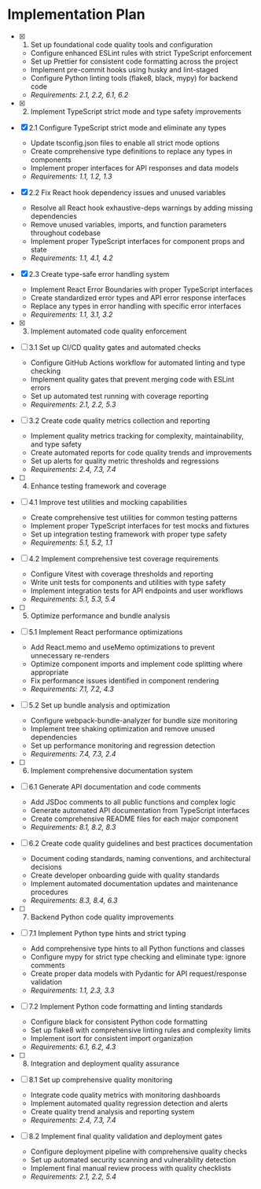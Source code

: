 # Implementation Plan

- [x] 1. Set up foundational code quality tools and configuration
  - Configure enhanced ESLint rules with strict TypeScript enforcement
  - Set up Prettier for consistent code formatting across the project
  - Implement pre-commit hooks using husky and lint-staged
  - Configure Python linting tools (flake8, black, mypy) for backend code
  - _Requirements: 2.1, 2.2, 6.1, 6.2_

- [x] 2. Implement TypeScript strict mode and type safety improvements
- [x] 2.1 Configure TypeScript strict mode and eliminate any types
  - Update tsconfig.json files to enable all strict mode options
  - Create comprehensive type definitions to replace any types in components
  - Implement proper interfaces for API responses and data models
  - _Requirements: 1.1, 1.2, 1.3_

- [x] 2.2 Fix React hook dependency issues and unused variables
  - Resolve all React hook exhaustive-deps warnings by adding missing dependencies
  - Remove unused variables, imports, and function parameters throughout codebase
  - Implement proper TypeScript interfaces for component props and state
  - _Requirements: 1.1, 4.1, 4.2_

- [x] 2.3 Create type-safe error handling system
  - Implement React Error Boundaries with proper TypeScript interfaces
  - Create standardized error types and API error response interfaces
  - Replace any types in error handling with specific error interfaces
  - _Requirements: 1.1, 3.1, 3.2_

- [x] 3. Implement automated code quality enforcement
- [ ] 3.1 Set up CI/CD quality gates and automated checks
  - Configure GitHub Actions workflow for automated linting and type checking
  - Implement quality gates that prevent merging code with ESLint errors
  - Set up automated test running with coverage reporting
  - _Requirements: 2.1, 2.2, 5.3_

- [ ] 3.2 Create code quality metrics collection and reporting
  - Implement quality metrics tracking for complexity, maintainability, and type safety
  - Create automated reports for code quality trends and improvements
  - Set up alerts for quality metric thresholds and regressions
  - _Requirements: 2.4, 7.3, 7.4_

- [ ] 4. Enhance testing framework and coverage
- [ ] 4.1 Improve test utilities and mocking capabilities
  - Create comprehensive test utilities for common testing patterns
  - Implement proper TypeScript interfaces for test mocks and fixtures
  - Set up integration testing framework with proper type safety
  - _Requirements: 5.1, 5.2, 1.1_

- [ ] 4.2 Implement comprehensive test coverage requirements
  - Configure Vitest with coverage thresholds and reporting
  - Write unit tests for components and utilities with type safety
  - Implement integration tests for API endpoints and user workflows
  - _Requirements: 5.1, 5.3, 5.4_

- [ ] 5. Optimize performance and bundle analysis
- [ ] 5.1 Implement React performance optimizations
  - Add React.memo and useMemo optimizations to prevent unnecessary re-renders
  - Optimize component imports and implement code splitting where appropriate
  - Fix performance issues identified in component rendering
  - _Requirements: 7.1, 7.2, 4.3_

- [ ] 5.2 Set up bundle analysis and optimization
  - Configure webpack-bundle-analyzer for bundle size monitoring
  - Implement tree shaking optimization and remove unused dependencies
  - Set up performance monitoring and regression detection
  - _Requirements: 7.4, 7.3, 2.4_

- [ ] 6. Implement comprehensive documentation system
- [ ] 6.1 Generate API documentation and code comments
  - Add JSDoc comments to all public functions and complex logic
  - Generate automated API documentation from TypeScript interfaces
  - Create comprehensive README files for each major component
  - _Requirements: 8.1, 8.2, 8.3_

- [ ] 6.2 Create code quality guidelines and best practices documentation
  - Document coding standards, naming conventions, and architectural decisions
  - Create developer onboarding guide with quality standards
  - Implement automated documentation updates and maintenance procedures
  - _Requirements: 8.3, 8.4, 6.3_

- [ ] 7. Backend Python code quality improvements
- [ ] 7.1 Implement Python type hints and strict typing
  - Add comprehensive type hints to all Python functions and classes
  - Configure mypy for strict type checking and eliminate type: ignore comments
  - Create proper data models with Pydantic for API request/response validation
  - _Requirements: 1.1, 2.3, 3.3_

- [ ] 7.2 Implement Python code formatting and linting standards
  - Configure black for consistent Python code formatting
  - Set up flake8 with comprehensive linting rules and complexity limits
  - Implement isort for consistent import organization
  - _Requirements: 6.1, 6.2, 4.3_

- [ ] 8. Integration and deployment quality assurance
- [ ] 8.1 Set up comprehensive quality monitoring
  - Integrate code quality metrics with monitoring dashboards
  - Implement automated quality regression detection and alerts
  - Create quality trend analysis and reporting system
  - _Requirements: 2.4, 7.3, 7.4_

- [ ] 8.2 Implement final quality validation and deployment gates
  - Configure deployment pipeline with comprehensive quality checks
  - Set up automated security scanning and vulnerability detection
  - Implement final manual review process with quality checklists
  - _Requirements: 2.1, 2.2, 5.4_